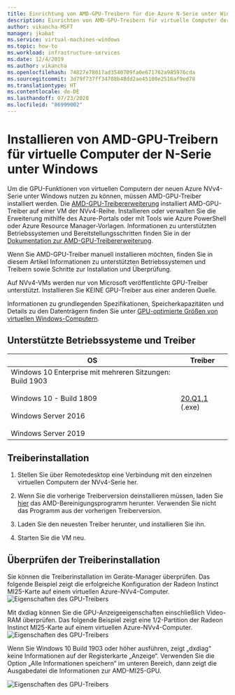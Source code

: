 ```yaml
---
title: Einrichtung von AMD-GPU-Treibern für die Azure N-Serie unter Windows
description: Einrichten von AMD-GPU-Treibern für virtuelle Computer der N-Serie unter Windows Server oder Windows in Azure
author: vikancha-MSFT
manager: jkabat
ms.service: virtual-machines-windows
ms.topic: how-to
ms.workload: infrastructure-services
ms.date: 12/4/2019
ms.author: vikancha
ms.openlocfilehash: 74827e78017ad3540709fa0e671762a985976cda
ms.sourcegitcommit: 3d79f737ff34708b48dd2ae45100e2516af9ed78
ms.translationtype: HT
ms.contentlocale: de-DE
ms.lasthandoff: 07/23/2020
ms.locfileid: "86999002"
---
```

# <a name="install-amd-gpu-drivers-on-n-series-vms-running-windows"></a>Installieren von AMD-GPU-Treibern für virtuelle Computer der N-Serie unter Windows

Um die GPU-Funktionen von virtuellen Computern der neuen Azure NVv4-Serie unter Windows nutzen zu können, müssen AMD-GPU-Treiber installiert werden. Die [AMD-GPU-Treibererweiterung](../extensions/hpccompute-amd-gpu-windows.md) installiert AMD-GPU-Treiber auf einer VM der NVv4-Reihe. Installieren oder verwalten Sie die Erweiterung mithilfe des Azure-Portals oder mit Tools wie Azure PowerShell oder Azure Resource Manager-Vorlagen. Informationen zu unterstützten Betriebssystemen und Bereitstellungsschritten finden Sie in der [Dokumentation zur AMD-GPU-Treibererweiterung](../extensions/hpccompute-amd-gpu-windows.md).

Wenn Sie AMD-GPU-Treiber manuell installieren möchten, finden Sie in diesem Artikel Informationen zu unterstützten Betriebssystemen und Treibern sowie Schritte zur Installation und Überprüfung.

Auf NVv4-VMs werden nur von Microsoft veröffentlichte GPU-Treiber unterstützt. Installieren Sie KEINE GPU-Treiber aus einer anderen Quelle.

Informationen zu grundlegenden Spezifikationen, Speicherkapazitäten und Details zu den Datenträgern finden Sie unter [GPU-optimierte Größen von virtuellen Windows-Computern](../sizes-gpu.md?toc=/azure/virtual-machines/windows/toc.json).



## <a name="supported-operating-systems-and-drivers"></a>Unterstützte Betriebssysteme und Treiber

| OS | Treiber |
| -------- |------------- |
| Windows 10 Enterprise mit mehreren Sitzungen: Build 1903 <br/><br/>Windows 10 - Build 1809<br/><br/>Windows Server 2016<br/><br/>Windows Server 2019 | [20.Q1.1](https://download.microsoft.com/download/3/8/9/3893407b-e8aa-4079-8592-735d7dd1c19a/Radeon-Pro-Software-for-Enterprise-GA.exe) (.exe) |


## <a name="driver-installation"></a>Treiberinstallation

1. Stellen Sie über Remotedesktop eine Verbindung mit den einzelnen virtuellen Computern der NVv4-Serie her.

2. Wenn Sie die vorherige Treiberversion deinstallieren müssen, laden Sie [hier](https://download.microsoft.com/download/4/f/1/4f19b714-9304-410f-9c64-826404e07857/AMDCleanupUtilityni.exe) das AMD-Bereinigungsprogramm herunter. Verwenden Sie nicht das Programm aus der vorherigen Treiberversion.

3. Laden Sie den neuesten Treiber herunter, und installieren Sie ihn.

4. Starten Sie die VM neu.

## <a name="verify-driver-installation"></a>Überprüfen der Treiberinstallation

Sie können die Treiberinstallation im Geräte-Manager überprüfen. Das folgende Beispiel zeigt die erfolgreiche Konfiguration der Radeon Instinct MI25-Karte auf einem virtuellen Azure-NVv4-Computer.
<br />
![Eigenschaften des GPU-Treibers](./media/n-series-amd-driver-setup/device-manager.png)

Mit dxdiag können Sie die GPU-Anzeigeeigenschaften einschließlich Video-RAM überprüfen. Das folgende Beispiel zeigt eine 1/2-Partition der Radeon Instinct MI25-Karte auf einem virtuellen Azure-NVv4-Computer.
<br />
![Eigenschaften des GPU-Treibers](./media/n-series-amd-driver-setup/dxdiag-output-new.png)

Wenn Sie Windows 10 Build 1903 oder höher ausführen, zeigt „dxdiag“ keine Informationen auf der Registerkarte „Anzeige“. Verwenden Sie die Option „Alle Informationen speichern“ im unteren Bereich, dann zeigt die Ausgabedatei die Informationen zur AMD-MI25-GPU.

![Eigenschaften des GPU-Treibers](./media/n-series-amd-driver-setup/dxdiag-details.png)

